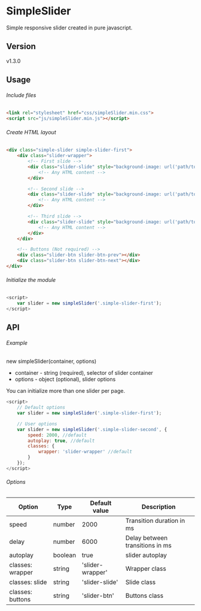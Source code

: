 # SimpleSlider
Simple responsive slider created in pure javascript.

## Version
v1.3.0

## Usage

###### Include files
```html
<link rel="stylesheet" href="css/simpleSlider.min.css"> 
<script src="js/simpleSlider.min.js"></script>  
```

###### Create HTML layout
```html
<div class="simple-slider simple-slider-first">
	<div class="slider-wrapper">
		<!-- First slide -->
		<div class="slider-slide" style="background-image: url('path/to/image')">
			<!-- Any HTML content -->
		</div>

		<!-- Second slide -->
		<div class="slider-slide" style="background-image: url('path/to/image')">
			<!-- Any HTML content -->
		</div>

		<!-- Third slide -->
		<div class="slider-slide" style="background-image: url('path/to/image')">
			<!-- Any HTML content -->
		</div>
	</div>

	<!-- Buttons (Not required) -->
	<div class="slider-btn slider-btn-prev"></div>
    <div class="slider-btn slider-btn-next"></div> 
</div>
```

###### Initialize the module
```javascript
<script>
    var slider = new simpleSlider('.simple-slider-first');
</script>
```

## API

###### Example

new simpleSlider(container, options)

* container - string (required), selector of slider container
* options - object (optional), slider options

You can initialize more than one slider per page.

```javascript
<script>
	// Default options
	var slider = new simpleSlider('.simple-slider-first');	

	// User options
    var slider = new simpleSlider('.simple-slider-second', {
    	speed: 2000, //default
    	autoplay: true, //default
    	classes: {
			wrapper: 'slider-wrapper' //default
		}
    });
</script>
```

###### Options

| Option  | Type | Default value | Description |
| ----- | ----- | ----- | ----- |
| speed | number | 2000 | Transition duration in ms |
| delay | number | 6000 | Delay between transitions in ms |
| autoplay | boolean | true | slider autoplay |
| classes: wrapper | string | 'slider-wrapper' | Wrapper class |
| classes: slide | string | 'slider-slide' | Slide class |
| classes: buttons | string | 'slider-btn' | Buttons class |
